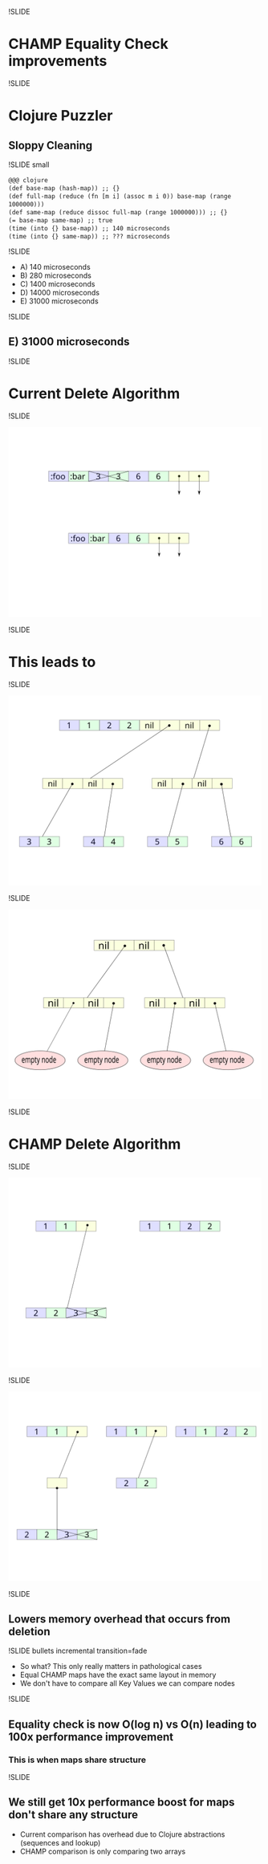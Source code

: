 !SLIDE

# CHAMP Equality Check improvements

!SLIDE

# Clojure Puzzler
## Sloppy Cleaning

!SLIDE small

    @@@ clojure
    (def base-map (hash-map)) ;; {}
    (def full-map (reduce (fn [m i] (assoc m i 0)) base-map (range 1000000)))
    (def same-map (reduce dissoc full-map (range 1000000))) ;; {}
    (= base-map same-map) ;; true
    (time (into {} base-map)) ;; 140 microseconds
    (time (into {} same-map)) ;; ??? microseconds

!SLIDE

- A) 140 microseconds
- B) 280 microseconds
- C) 1400 microseconds
- D) 14000 microseconds
- E) 31000 microseconds

!SLIDE

## E) 31000 microseconds

!SLIDE

# Current Delete Algorithm

!SLIDE

![Node internals](../../images/naive-delete.svg)

!SLIDE

# This leads to

!SLIDE

![Node internals](../../images/example-base-delete.svg)

!SLIDE

![Node internals](../../images/example-sloppy-delete.svg)


!SLIDE

# CHAMP Delete Algorithm

!SLIDE

![Node internals](../../images/champ-delete-one.svg)

!SLIDE

![Node internals](../../images/champ-delete-two.svg)

!SLIDE

## Lowers memory overhead that occurs from deletion

!SLIDE bullets incremental transition=fade

- So what? This only really matters in pathological cases
- Equal CHAMP maps have the exact same layout in memory
- We don't have to compare all Key Values we can compare nodes

!SLIDE

## Equality check is now O(log n) vs O(n) leading to 100x performance improvement
### This is when maps share structure

!SLIDE

## We still get 10x performance boost for maps don't share any structure

- Current comparison has overhead due to Clojure abstractions (sequences and lookup)
- CHAMP comparison is only comparing two arrays
